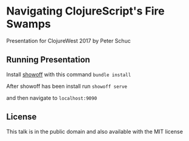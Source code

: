 # Navigating ClojureScript's Fire Swamps

Presentation for ClojureWest 2017 by Peter Schuc

## Running Presentation

Install [showoff](https://github.com/puppetlabs/showoff) with this command `bundle install`

After showoff has been install run `showoff serve`

and then navigate to `localhost:9090`

## License

This talk is in the public domain and also available with the MIT license
